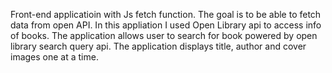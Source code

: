 Front-end applicatioin with Js fetch function.
The goal is to be able to fetch data from open API. 
In this appliation I used Open Library api to access info of books.
The application allows user to search for book powered by open library search query api.
The application displays title, author and cover images one at a time.
